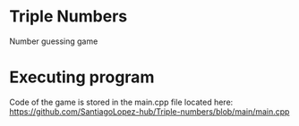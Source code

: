 # Triple Numbers
Number guessing game

# Executing program
Code of the game is stored in the main.cpp file located here: https://github.com/SantiagoLopez-hub/Triple-numbers/blob/main/main.cpp
